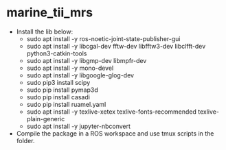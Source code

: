 # marine_tii_mrs
- Install the lib below:
  - sudo apt install -y ros-noetic-joint-state-publisher-gui
  - sudo apt install -y libcgal-dev fftw-dev libfftw3-dev libclfft-dev python3-catkin-tools
  - sudo apt install -y libgmp-dev libmpfr-dev
  - sudo apt install -y mono-devel
  - sudo apt install -y libgoogle-glog-dev
  - sudo pip3 install scipy
  - sudo pip install pymap3d
  - sudo pip install casadi
  - sudo pip install ruamel.yaml
  - sudo apt install -y texlive-xetex texlive-fonts-recommended texlive-plain-generic
  - sudo apt install -y jupyter-nbconvert
- Compile the package in a ROS workspace and use tmux scripts in the folder.
  

